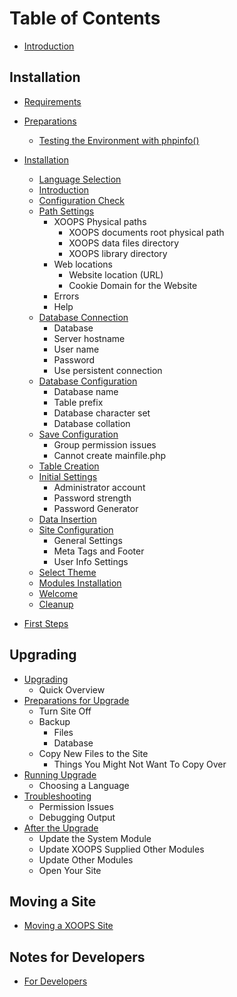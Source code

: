 # Table of Contents

* [Introduction](book/introduction/README.md)

## Installation
* [Requirements](book/requirements/README.md)
* [Preparations](book/preparations/README.md)
    * [Testing the Environment with phpinfo()](book/preparations/phpinfo.md)
* [Installation](book/installation/README.md)

    * [Language Selection](book/installation/step-01.md)
    * [Introduction](book/installation/step-02.md)
    * [Configuration Check](book/installation/step-03.md)
    * [Path Settings](book/installation/step-04.md)
        * XOOPS Physical paths
            * XOOPS documents root physical path
            * XOOPS data files directory
            * XOOPS library directory
        * Web locations
            * Website location (URL)
            * Cookie Domain for the Website
        * Errors
        * Help
    * [Database Connection](book/installation/step-05.md)
        * Database
        * Server hostname
        * User name
        * Password
        * Use persistent connection
    * [Database Configuration](book/installation/step-06.md)
        * Database name
        * Table prefix
        * Database character set
        * Database collation
    * [Save Configuration](book/installation/step-07.md)
        * Group permission issues
        * Cannot create mainfile.php
    * [Table Creation](book/installation/step-08.md)
    * [Initial Settings](book/installation/step-09.md)
        * Administrator account
        * Password strength
        * Password Generator
    * [Data Insertion](book/installation/step-10.md)
    * [Site Configuration](book/installation/step-11.md)
        * General Settings
        * Meta Tags and Footer
        * User Info Settings
    * [Select Theme](book/installation/step-12.md)
    * [Modules Installation](book/installation/step-13.md)
    * [Welcome](book/installation/step-14.md)
    * [Cleanup](book/installation/step-20.md)
* [First Steps](book/firststeps/README.md)

## Upgrading
* [Upgrading](book/upgrade/README.md)
    * Quick Overview
* [Preparations for Upgrade](book/upgrade/ustep-01.md)
    * Turn Site Off
    * Backup
        * Files
        * Database
    * Copy New Files to the Site
        * Things You Might Not Want To Copy Over
* [Running Upgrade](book/upgrade/ustep-02.md)
    * Choosing a Language
* [Troubleshooting](book/upgrade/ustep-03.md)
    * Permission Issues
    * Debugging Output
* [After the Upgrade](book/upgrade/ustep-04.md)
    *  Update the System Module
    *  Update XOOPS Supplied Other Modules
    *  Update Other Modules
    *  Open Your Site

## Moving a Site
* [Moving a XOOPS Site](book/moving/README.md)

## Notes for Developers
* [For Developers](book/developers/README.md)
